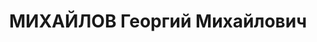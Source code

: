 ---
title: МИХАЙЛОВ Георгий Михайлович
description: 'Род. в 1889, г. Орехово-Зуево, русский, обр.: низшее, член ВКП(б). Проживал:
  Москва, ул. Кузнецкий Мост, д. 24, кв. 5. Директор завода "Красная Пресня"

  Арестован 14.07.1937. Обв. в участии в к.-р. террористической организации. Приговор:
  ВК ВС СССР, 28.10.1937 – ВМН. Расстрелян 28.10.1937, г.Москва.

  Реабилитирован ВК ВС СССР январь 1958'
---